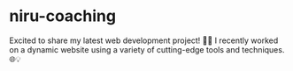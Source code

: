 # niru-coaching
Excited to share my latest web development project! 🚀✨ I recently worked on a dynamic website using a variety of cutting-edge tools and techniques. 🌐💡
